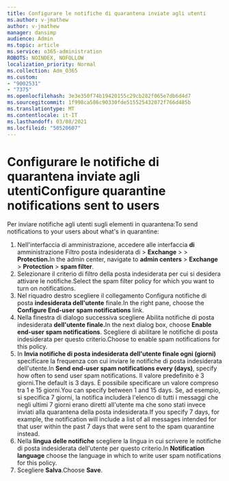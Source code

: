 ```yaml
---
title: Configurare le notifiche di quarantena inviate agli utenti
ms.author: v-jmathew
author: v-jmathew
manager: dansimp
audience: Admin
ms.topic: article
ms.service: o365-administration
ROBOTS: NOINDEX, NOFOLLOW
localization_priority: Normal
ms.collection: Adm_O365
ms.custom:
- "9002531"
- "7375"
ms.openlocfilehash: 3e3e350f74b19420155c29cb282f065e7db6d4d7
ms.sourcegitcommit: 1f998ca586c90330fde515525432072f766d485b
ms.translationtype: MT
ms.contentlocale: it-IT
ms.lasthandoff: 03/08/2021
ms.locfileid: "50520607"
---
```

# <a name="configure-quarantine-notifications-sent-to-users"></a><span data-ttu-id="f6c99-102">Configurare le notifiche di quarantena inviate agli utenti</span><span class="sxs-lookup"><span data-stu-id="f6c99-102">Configure quarantine notifications sent to users</span></span>

<span data-ttu-id="f6c99-103">Per inviare notifiche agli utenti sugli elementi in quarantena:</span><span class="sxs-lookup"><span data-stu-id="f6c99-103">To send notifications to your users about what's in quarantine:</span></span>

1. <span data-ttu-id="f6c99-104">Nell'interfaccia di amministrazione, accedere alle interfaccia **di** amministrazione Filtro posta indesiderata di  >  **Exchange**  >    >  **Protection.**</span><span class="sxs-lookup"><span data-stu-id="f6c99-104">In the admin center, navigate to **admin centers** > **Exchange** > **Protection** > **spam filter**.</span></span>
2. <span data-ttu-id="f6c99-105">Selezionare il criterio di filtro della posta indesiderata per cui si desidera attivare le notifiche.</span><span class="sxs-lookup"><span data-stu-id="f6c99-105">Select the spam filter policy for which you want to turn on notifications.</span></span>
3. <span data-ttu-id="f6c99-106">Nel riquadro destro scegliere il collegamento Configura notifiche di posta **indesiderata dell'utente** finale.</span><span class="sxs-lookup"><span data-stu-id="f6c99-106">In the right pane, choose the **Configure End-user spam notifications** link.</span></span>
4. <span data-ttu-id="f6c99-107">Nella finestra di dialogo successiva scegliere Abilita notifiche di posta indesiderata **dell'utente finale.**</span><span class="sxs-lookup"><span data-stu-id="f6c99-107">In the next dialog box, choose **Enable end-user spam notifications**.</span></span> <span data-ttu-id="f6c99-108">Scegliere di abilitare le notifiche di posta indesiderata per questo criterio.</span><span class="sxs-lookup"><span data-stu-id="f6c99-108">Choose to enable spam notifications for this policy.</span></span>
5. <span data-ttu-id="f6c99-109">In **Invia notifiche di posta indesiderata dell'utente finale ogni (giorni)** specificare la frequenza con cui inviare le notifiche di posta indesiderata dell'utente.</span><span class="sxs-lookup"><span data-stu-id="f6c99-109">In **Send end-user spam notifications every (days)**, specify how often to send user spam notifications.</span></span> <span data-ttu-id="f6c99-110">Il valore predefinito è 3 giorni.</span><span class="sxs-lookup"><span data-stu-id="f6c99-110">The default is 3 days.</span></span> <span data-ttu-id="f6c99-111">È possibile specificare un valore compreso tra 1 e 15 giorni.</span><span class="sxs-lookup"><span data-stu-id="f6c99-111">You can specify between 1 and 15 days.</span></span> <span data-ttu-id="f6c99-112">Se, ad esempio, si specifica 7 giorni, la notifica includerà l'elenco di tutti i messaggi che negli ultimi 7 giorni erano diretti all'utente ma che sono stati invece inviati alla quarantena della posta indesiderata.</span><span class="sxs-lookup"><span data-stu-id="f6c99-112">If you specify 7 days, for example, the notification will include a list of all messages intended for that user within the past 7 days that were sent to the spam quarantine instead.</span></span>
6. <span data-ttu-id="f6c99-113">Nella **lingua delle notifiche** scegliere la lingua in cui scrivere le notifiche di posta indesiderata dell'utente per questo criterio.</span><span class="sxs-lookup"><span data-stu-id="f6c99-113">In **Notification language** choose the language in which to write user spam notifications for this policy.</span></span>
7. <span data-ttu-id="f6c99-114">Scegliere **Salva**.</span><span class="sxs-lookup"><span data-stu-id="f6c99-114">Choose **Save**.</span></span>
